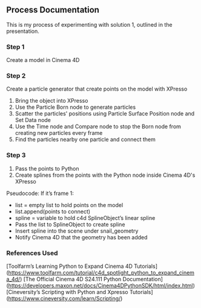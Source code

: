 ## Process Documentation

This is my process of experimenting with solution 1, outlined in the presentation. 

### Step 1

Create a model in Cinema 4D

### Step 2

Create a particle generator that create points on the model with XPresso

1. Bring the object into XPresso
2. Use the Particle Born node to generate particles
3. Scatter the particles' positions using Particle Surface Position node and Set Data node
4. Use the Time node and Compare node to stop the Born node from creating new particles every frame
4. Find the particles nearby one particle and connect them

### Step 3

1. Pass the points to Python
2. Create splines from the points with the Python node inside Cinema 4D's XPresso

Pseudocode:
If it’s frame 1:
- list = empty list to hold points on the model
- list.append(points to connect)
- spline = variable to hold c4d SplineObject’s linear spline
- Pass the list to SplineObject to create spline
- Insert spline into the scene under snail_geometry
- Notify Cinema 4D that the geometry has been added


### References Used
[Toolfarm’s Learning Python to Expand Cinema 4D Tutorials]
(https://www.toolfarm.com/tutorial/c4d_spotlight_python_to_expand_cinema_4d/)
[The Official Cinema 4D S24.111 Python Documentation] 
(https://developers.maxon.net/docs/Cinema4DPythonSDK/html/index.html)
[Cineversity’s Scripting with Python and Xpresso Tutorials]
(https://www.cineversity.com/learn/Scripting/)
